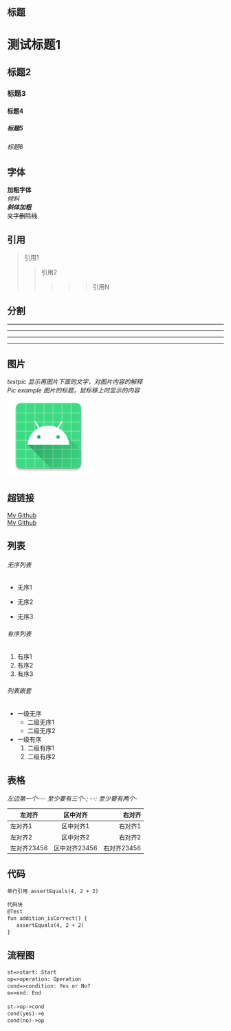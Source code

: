 ## 标题

# 测试标题1
## 标题2
### 标题3
#### 标题4
##### 标题5
###### 标题6

## 字体
**加粗字体**  
*倾斜*  
***斜体加粗***  
~~文字删除线~~

## 引用
> 引用1
>> 引用2
>>>>> 引用N

## 分割
---
----
***
****

## 图片
*testpic 显示再图片下面的文字，对图片内容的解释*  
*Pic example 图片的标题，鼠标移上时显示的内容*  
![testpic](app/src/main/res/mipmap-xxxhdpi/ic_launcher.png "Pic example")

## 超链接
[My Github]("https://github.com/pananfly")  
<a href="https://github.com/pananfly" target="_blank">My Github</a>

## 列表
###### 无序列表
- 无序1
+ 无序2
* 无序3

###### 有序列表
1. 有序1
2. 有序2
3. 有序3

###### 列表嵌套
- 一级无序
  - 二级无序1
  - 二级无序2
- 一级有序
  1. 二级有序1
  2. 二级有序2

## 表格
*左边第一个--- 至少要有三个-; --: 至少要有两个-*

左对齐|区中对齐|右对齐
---  |  :-: | --:
左对齐1|区中对齐1|右对齐1  
左对齐2|区中对齐2|右对齐2  
左对齐23456|区中对齐23456|右对齐23456

## 代码
`单行引用 assertEquals(4, 2 + 2)`

 ```
代码块
@Test
fun addition_isCorrect() {
    assertEquals(4, 2 + 2)
}
 ```

## 流程图

```flow
st=>start: Start  
op=>operation: Operation  
cond=>condition: Yes or No?  
e=>end: End  

st->op->cond  
cond(yes)->e  
cond(no)->op  
```